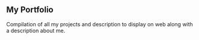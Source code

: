 ## My Portfolio
Compilation of all my projects and description to display on web along with a description about me.
